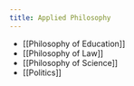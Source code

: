 ```yaml
---
title: Applied Philosophy
---
```


* [[Philosophy of Education]]
* [[Philosophy of Law]]
* [[Philosophy of Science]]
* [[Politics]]
